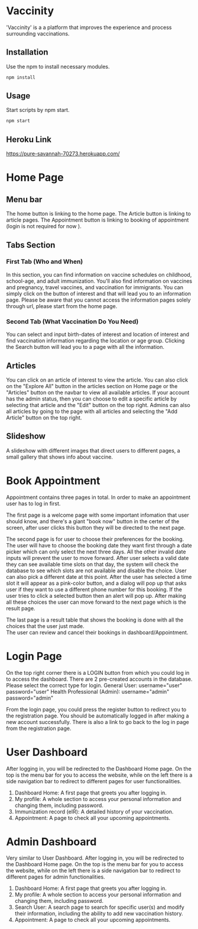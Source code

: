# Vaccinity

'Vaccinity' is a a platform that improves the experience and process surrounding vaccinations.

## Installation

Use the npm to install necessary modules.

```bash
npm install
```

## Usage

Start scripts by npm start.
```bash
npm start
```

## Heroku Link

https://pure-savannah-70273.herokuapp.com/

# Home Page
## Menu bar
  The home button is linking to the home page. The Article button is linking to article pages. The Appointment button is linking to booking of appointment (login is not required for now ).

## Tabs Section

### First Tab (Who and When)
In this section, you can find information on vaccine schedules on childhood, school-age, and adult immunization. You'll also find information on vaccines and pregnancy, travel vaccines, and vaccination for immigrants. You can simply click on the button of interest and that will lead you to an information page. Please be aware that you cannot access the information pages solely through url, please start from the home page.

### Second Tab (What Vaccination Do You Need)
You can select and input birth-dates of interest and location of interest and find vaccination information regarding the location or age group. Clicking the Search button will lead you to a page with all the information.

## Articles
You can click on an article of interest to view the article. You can also click on the "Explore All" button in the articles section on Home page or the "Articles" button on the navbar to view all available articles. If your account has the admin status, then you can choose to edit a specific article by selecting that article and the "Edit" button on the top right. Admins can also all articles by going to the page with all articles and selecting the "Add Article" button on the top right. 

## Slideshow
A slideshow with different images that direct users to different pages, a small gallery that shows info about vaccine.

# Book Appointment
Appointment contains three pages in total. In order to make an appointment user has to log in first. <br />

The first page is a welcome page with some important infomation that user should know, and there's a giant "book now" button in the certer of the screen, after user clicks this button they will be directed to the next page.

The second page is for user to choose their preferences for the booking. The user will have to choose the booking date they want first through a date picker which can only select the next three days. All the other invalid date inputs will prevent the user to move forward. After user selects a valid date they can see available time slots on that day, the system will check the database to see which slots are not available and disable the choice. User can also pick a different date at this point. After the user has selected a time slot it will appear as a pink-color button, and a dialog will pop up that asks user if they want to use a different phone number for this booking. If the user tries to click a selected button then an alert will pop up. After making all these choices the user can move forward to the next page which is the result page. <br />

The last page is a result table that shows the booking is done with all the choices that the user just made. <br />
The user can review and cancel their bookings in dashboard/Appointment.

# Login Page
On the top right corner there is a LOGIN button from which you could log in to access the dashboard. There are 2 pre-created accounts in the database. Please select the correct type for login.
General User: username="user" password="user"
Health Professional (Admin): username="admin" password="admin"

From the login page, you could press the register button to redirect you to the registration page. You should be automatically logged in after making a new account successfully. There is also a link to go back to the log in page from the registration page.

# User Dashboard
After logging in, you will be redirected to the Dashboard Home page. On the top is the menu bar for you to access the website, while on the left there is a side navigation bar to redirect to different pages for user functionalities.
  1. Dashboard Home: A first page that greets you after logging in.
  2. My profile: A whole section to access your personal information and changing them, including password.
  3. Immunization record (eIR): A detailed history of your vaccination.
  4. Appointment: A page to check all your upcoming appointments.

# Admin Dashboard
Very similar to User Dashboard. After logging in, you will be redirected to the Dashboard Home page. On the top is the menu bar for you to access the website, while on the left there is a side navigation bar to redirect to different pages for admin functionalities.
  1. Dashboard Home: A first page that greets you after logging in.
  2. My profile: A whole section to access your personal information and changing them, including password.
  3. Search User: A search page to search for specific user(s) and modify their information, including the ability to add new vaccination history.
  4. Appointment: A page to check all your upcoming appointments.
  




